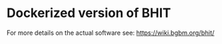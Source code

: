 # Dockerized version of BHIT

For more details on the actual software see:
https://wiki.bgbm.org/bhit/